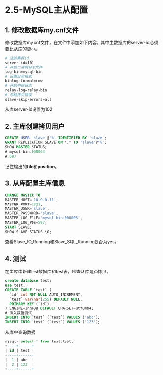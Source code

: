 # 2.5-MySQL主从配置

## 1. 修改数据库my.cnf文件

修改数据库my.cnf文件，在文件中添加如下内容，其中主数据库的server-id必须要比从库的更小。

```bash
# 注册集群id
server-id=101
# 开启二进制日志文件
log-bin=mysql-bin
# 设置日志格式
binlog-format=row
# 开启中继日志
relay-log=relay-bin
# 忽略拷贝错误
slave-skip-errors=all
```

从库server-id设置为102

## 2. 主库创建拷贝用户

```sql
CREATE USER 'slave'@'%' IDENTIFIED BY 'slave';
GRANT REPLICATION SLAVE ON *.* TO 'slave'@'%';
SHOW MASTER STATUS;
# mysql-bin.000003
# 597
```

记住输出的**file**和**position**。

## 3. 从库配置主库信息

```sql
CHANGE MASTER TO 
MASTER_HOST='10.0.0.11', 
MASTER_PORT=3321,
MASTER_USER='slave', 
MASTER_PASSWORD='slave', 
MASTER_LOG_FILE='mysql-bin.000003', 
MASTER_LOG_POS=597;
START SLAVE;
SHOW SLAVE STATUS \G;
```

查看Slave_IO_Running和Slave_SQL_Running是否为yes。

## 4. 测试

在主库中新建test数据库和test表，检查从库是否拷贝。

```sql
create database test;
use test;
CREATE TABLE `test` (
  `id` int NOT NULL AUTO_INCREMENT,
  `test` varchar(255) DEFAULT NULL,
  PRIMARY KEY (`id`)
) ENGINE=InnoDB DEFAULT CHARSET=utf8mb4;
# 插入数据测试
INSERT INTO `test` (`test`) VALUES ('abc');
INSERT INTO `test` (`test`) VALUES ('123');
```

从库中查询数据

```SQL
mysql> select * from test.test;
+----+------+
| id | test |
+----+------+
|  1 | abc  |
|  2 | 123  |
+----+------+
```



